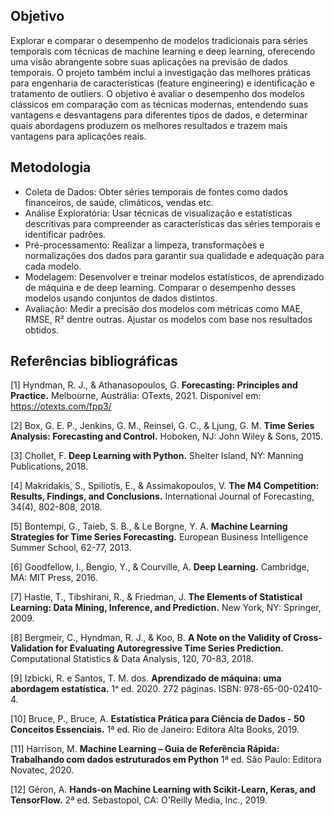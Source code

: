 ## Objetivo
Explorar e comparar o desempenho de modelos tradicionais para séries temporais com técnicas de machine learning e deep learning, 
oferecendo uma visão abrangente sobre suas aplicações na previsão de dados temporais. 
O projeto também inclui a investigação das melhores práticas para engenharia de características (feature engineering) e identificação 
e tratamento de outliers. 
O objetivo é avaliar o desempenho dos modelos clássicos em comparação com as técnicas modernas, entendendo suas vantagens e desvantagens 
para diferentes tipos de dados, e determinar quais abordagens produzem os melhores resultados e trazem mais vantagens para aplicações reais.

## Metodologia
- Coleta de Dados: Obter séries temporais de fontes como dados financeiros, de saúde, climáticos, vendas etc. 
- Análise Exploratória: Usar técnicas de visualização e estatísticas descritivas para compreender as características das séries temporais e identificar padrões.
- Pré-processamento: Realizar a limpeza, transformações e normalizações dos dados para garantir sua qualidade e adequação para cada modelo.
- Modelagem: Desenvolver e treinar modelos estatísticos, de aprendizado de máquina e de deep learning. Comparar o desempenho desses modelos usando conjuntos de dados distintos.
- Avaliação: Medir a precisão dos modelos com métricas como MAE, RMSE, R² dentre outras. Ajustar os modelos com base nos resultados obtidos.
    
## Referências bibliográficas
[1] Hyndman, R. J., & Athanasopoulos, G.
**Forecasting: Principles and Practice.**
Melbourne, Austrália: OTexts, 2021.
Disponível em: https://otexts.com/fpp3/

[2] Box, G. E. P., Jenkins, G. M., Reinsel, G. C., & Ljung, G. M.
**Time Series Analysis: Forecasting and Control.**
Hoboken, NJ: John Wiley & Sons, 2015.

[3] Chollet, F.
**Deep Learning with Python.**
Shelter Island, NY: Manning Publications, 2018.

[4] Makridakis, S., Spiliotis, E., & Assimakopoulos, V.
**The M4 Competition: Results, Findings, and Conclusions.**
International Journal of Forecasting, 34(4), 802-808, 2018.

[5] Bontempi, G., Taieb, S. B., & Le Borgne, Y. A.
**Machine Learning Strategies for Time Series Forecasting.**
European Business Intelligence Summer School, 62-77, 2013.

[6] Goodfellow, I., Bengio, Y., & Courville, A.
**Deep Learning.**
Cambridge, MA: MIT Press, 2016.

[7] Hastie, T., Tibshirani, R., & Friedman, J.
**The Elements of Statistical Learning: Data Mining, Inference, and Prediction.**
New York, NY: Springer, 2009.

[8] Bergmeir, C., Hyndman, R. J., & Koo, B.
**A Note on the Validity of Cross-Validation for Evaluating Autoregressive Time Series Prediction.**
Computational Statistics & Data Analysis, 120, 70-83, 2018.

[9] Izbicki, R. e Santos, T. M. dos. 
**Aprendizado de máquina: uma abordagem estatística.** 
1ᵃ ed. 2020. 272 páginas. ISBN: 978-65-00-02410-4.

[10] Bruce, P., Bruce, A. 
**Estatística Prática para Ciência de Dados - 50 Conceitos Essenciais.**
1ª ed. Rio de Janeiro: Editora Alta Books, 2019.

[11] Harrison, M.
**Machine Learning – Guia de Referência Rápida: Trabalhando com dados estruturados em Python**
1ª ed. São Paulo: Editora Novatec, 2020.

[12] Géron, A. 
**Hands-on Machine Learning with Scikit-Learn, Keras, and TensorFlow.**
2ª ed. Sebastopol, CA: O'Reilly Media, Inc., 2019.
